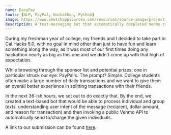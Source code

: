 ```yaml
---
name: EasyPay
tools: [NLP, PayPal, Hackathon, Python]
image: https://www.sketchappsources.com/resources/source-image/project-neon-groove-music-ui.png
description: A text-messaging bot that automatically completed Venmo transactions based on user intent.
---
```


During my freshman year of college, my friends and I decided to take part in Cal Hacks 5.0, with no goal in mind other than just to have fun and learn something along the way, as it was most of our first times doing any hackathon nearly as big as this one and we didn't come up with that high of expectation.

While browsing through the sponsor list and potential prizes: one in particular struck our eye: PayPal's. The prompt? Simple. College students often make a large number of daily transactions and we want to give them an overall better experience in splitting transactions with their friends.

In the next 36-ish hours, we set out to do exactly that. By the end, we created a text-based bot that would be able to process individual and group texts, understanding user intent of the message (recipient, dollar amount, and reason for transaction) and then invoking a public Venmo API to automatically send to/charge the given individuals.

A link to our submission can be found [here](https://www.hackerearth.com/challenges/hackathon/cal-hacks-50/dashboard/a665160/submission/).